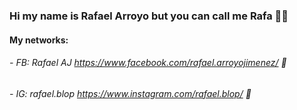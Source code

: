 ### Hi my name is Rafael Arroyo but you can call me Rafa 🐱‍👤

#### My networks: 
###### - FB: Rafael AJ https://www.facebook.com/rafael.arroyojimenez/ 🎃 
###### - IG: rafael.blop https://www.instagram.com/rafael.blop/ 📸
